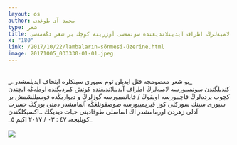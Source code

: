 ```yaml
---
layout: os
author: محمد آی طوغدی
type: شعر
title: لامبەلرڭ اطراف آیدینلاندیغندە سونمەسی أوزرینە كوچك بر شعر دڭەمەسی
x: "180"
link: /2017/10/22/lambaların-sönmesi-üzerine.html
image: 20171005_033330-01-01.jpeg
---
```

<br/>
_..بو شعر معصومجە قتل ایدیلن توم سیوری سینكلرە ایتحاف ایدیلمشدر_  

<br/>
كندیلگندن 
سونمییورسە لامبەلرڭ اطراف آیدینلاندیغندە  
كونش كیردیگندە اوطەڭە ایچندن كچوب پردەلرڭ  
قاچییورسە اویقوڭ / قاپانمییورسە گوزلرڭ  
و دیواریڭدە  
فوسیللشمش بر سیوری سینك سوركلی  
كوز قیرپمییورسە صوصقونلغڭە  
آلمامشدر دمنی یورگڭ حسرت آدلی زهردن  
اورمامشدر اڭ اساسلی طوقادینی حیات دیدیگڭ  
..اكسیكلگندن  

<br/>
_كوپلیجە، ٤٧ : ٠٣ / ۲۰۱۷ اكیم ٥_  

<br/>
<br/>

<img src="http://ceriha.com/images/20171005_033330-01-01.jpeg" class="img-responsive" class="img-thumbnail">

<br/>
<br/>
